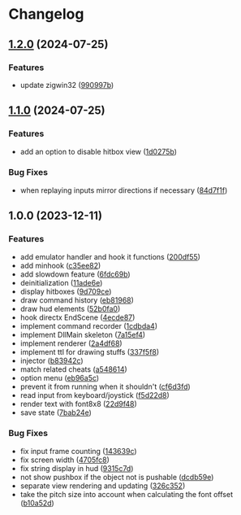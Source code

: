 # Changelog

## [1.2.0](https://github.com/alanoliveira/motw/compare/v1.1.0...v1.2.0) (2024-07-25)


### Features

* update zigwin32 ([990997b](https://github.com/alanoliveira/motw/commit/990997b58188a63b337d136d107d197a216bd48b))

## [1.1.0](https://github.com/alanoliveira/motw/compare/v1.0.0...v1.1.0) (2024-07-25)


### Features

* add an option to disable hitbox view ([1d0275b](https://github.com/alanoliveira/motw/commit/1d0275bd3a8fb5042124b1150fad9cf6a708b719))


### Bug Fixes

* when replaying inputs mirror directions if necessary ([84d7f1f](https://github.com/alanoliveira/motw/commit/84d7f1fe3585d43fea6cce38bba4e987fc54028c))

## 1.0.0 (2023-12-11)


### Features

* add emulator handler and hook it functions ([200df55](https://github.com/alanoliveira/motw/commit/200df55dc3c96c46a24742b232fb5df9d6b23248))
* add minhook ([c35ee82](https://github.com/alanoliveira/motw/commit/c35ee826204fc07e0351872ea79b17dff08f9031))
* add slowdown feature ([6fdc69b](https://github.com/alanoliveira/motw/commit/6fdc69b6d12dcda562ae331ced27c219fba906e9))
* deinitialization ([11ade6e](https://github.com/alanoliveira/motw/commit/11ade6e2250c35a7b5a051193f2f44605b102558))
* display hitboxes ([9d709ce](https://github.com/alanoliveira/motw/commit/9d709ce057afb168edb3e3ef289b1dab48c9fcd4))
* draw command history ([eb81968](https://github.com/alanoliveira/motw/commit/eb81968370c4cf59993e92dee0edbbb948e35aa6))
* draw hud elements ([52b0fa0](https://github.com/alanoliveira/motw/commit/52b0fa0d8cc83d393efc2334257630ee7719dd57))
* hook directx EndScene ([4ecde87](https://github.com/alanoliveira/motw/commit/4ecde8708a3c89942797ec27aa7aa82c8d1b85c1))
* implement command recorder ([1cdbda4](https://github.com/alanoliveira/motw/commit/1cdbda4f9586e3a190d9d16e0259ba813f66e815))
* implement DllMain skeleton ([7a15ef4](https://github.com/alanoliveira/motw/commit/7a15ef41fd1b87ebb24b3f4ac2e80ad58579dbb9))
* implement renderer ([2a4df68](https://github.com/alanoliveira/motw/commit/2a4df680ed8b01a05b961e4275a9d8697610f503))
* implement ttl for drawing stuffs ([337f5f8](https://github.com/alanoliveira/motw/commit/337f5f86fa6ea3f563b4c127ac5c142c08618327))
* injector ([b83942c](https://github.com/alanoliveira/motw/commit/b83942cdb3c6e57198372326a5be6374ab6710eb))
* match related cheats ([a548614](https://github.com/alanoliveira/motw/commit/a548614732c2dbdc9e1bae6c3580b194572af3b6))
* option menu ([eb96a5c](https://github.com/alanoliveira/motw/commit/eb96a5cdc452980f71c20652e53f3fba148c527f))
* prevent it from running when it shouldn't ([cf6d3fd](https://github.com/alanoliveira/motw/commit/cf6d3fd95b6dcb382d3bd6098ae1787a17a5462a))
* read input from keyboard/joystick ([f5d22d8](https://github.com/alanoliveira/motw/commit/f5d22d8d6c3c832ee41f9a9ee66764a2476a321a))
* render text with font8x8 ([22d9f48](https://github.com/alanoliveira/motw/commit/22d9f48fa75272327824d52559aaa21114e1bb03))
* save state ([7bab24e](https://github.com/alanoliveira/motw/commit/7bab24e3337ccd5d5dcc601ab2e1264cd9fbddbe))


### Bug Fixes

* fix input frame counting ([143639c](https://github.com/alanoliveira/motw/commit/143639c5d8a8a1e2069c642227003690b574be32))
* fix screen width ([4705fc8](https://github.com/alanoliveira/motw/commit/4705fc86511d408a528931089e828f4e8d487fd0))
* fix string display in hud ([9315c7d](https://github.com/alanoliveira/motw/commit/9315c7d8aa4fca0e4d8cea6a20e9f201b8b1a894))
* not show pushbox if the object not is pushable ([dcdb59e](https://github.com/alanoliveira/motw/commit/dcdb59e63813988b05941bb5f97a2055ab22c167))
* separate view rendering and updating ([326c352](https://github.com/alanoliveira/motw/commit/326c352ba78497bf27d6de9d426a42c498cb3e06))
* take the pitch size into account when calculating the font offset ([b10a52d](https://github.com/alanoliveira/motw/commit/b10a52dbb94a27759aa56c6e30acf9f44d350612))
